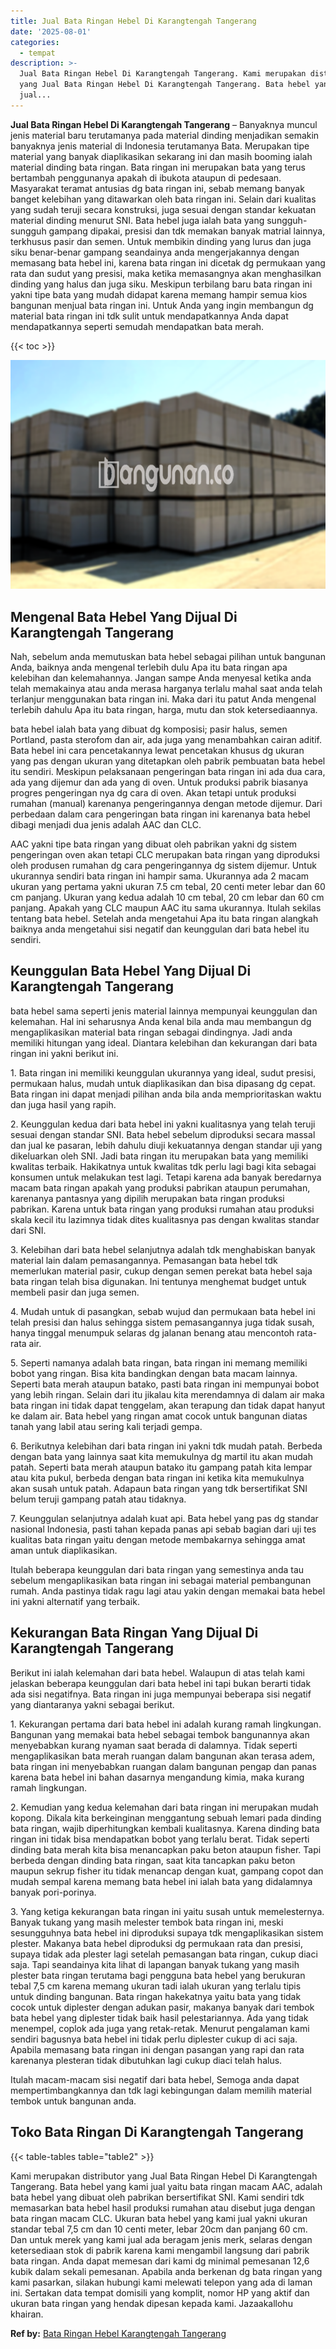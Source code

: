 ```yaml
---
title: Jual Bata Ringan Hebel Di Karangtengah Tangerang
date: '2025-08-01'
categories:
  - tempat
description: >-
  Jual Bata Ringan Hebel Di Karangtengah Tangerang. Kami merupakan distributor
  yang Jual Bata Ringan Hebel Di Karangtengah Tangerang. Bata hebel yang kami
  jual...
---
```


**Jual Bata Ringan Hebel Di Karangtengah Tangerang** – Banyaknya muncul jenis material baru terutamanya pada material dinding menjadikan semakin banyaknya jenis material di Indonesia terutamanya Bata. Merupakan tipe material yang banyak diaplikasikan sekarang ini dan masih booming ialah material dinding bata ringan. Bata ringan ini merupakan bata yang terus bertambah penggunanya apakah di ibukota ataupun di pedesaan. Masyarakat teramat antusias dg bata ringan ini, sebab memang banyak banget kelebihan yang ditawarkan oleh bata ringan ini. Selain dari kualitas yang sudah teruji secara konstruksi, juga sesuai dengan standar kekuatan material dinding menurut SNI. Bata hebel juga ialah bata yang sungguh-sungguh gampang dipakai, presisi dan tdk memakan banyak matrial lainnya, terkhusus pasir dan semen. Untuk membikin dinding yang lurus dan juga siku benar-benar gampang seandainya anda mengerjakannya dengan memasang bata hebel ini, karena bata ringan ini dicetak dg permukaan yang rata dan sudut yang presisi, maka ketika memasangnya akan menghasilkan dinding yang halus dan juga siku. Meskipun terbilang baru bata ringan ini yakni tipe bata yang mudah didapat karena memang hampir semua kios bangunan menjual bata ringan ini. Untuk Anda yang ingin membangun dg material bata ringan ini tdk sulit untuk mendapatkannya Anda dapat mendapatkannya seperti semudah mendapatkan bata merah.

{{< toc >}}

![Jual Bata Ringan Hebel Di Karangtengah Tangerang](/images/jual-hebel-murah-35.png)

## Mengenal Bata Hebel Yang Dijual Di Karangtengah Tangerang

Nah, sebelum anda memutuskan bata hebel sebagai pilihan untuk bangunan Anda, baiknya anda mengenal terlebih dulu Apa itu bata ringan apa kelebihan dan kelemahannya. Jangan sampe Anda menyesal ketika anda telah memakainya atau anda merasa harganya terlalu mahal saat anda telah terlanjur menggunakan bata ringan ini. Maka dari itu patut Anda mengenal terlebih dahulu Apa itu bata ringan, harga, mutu dan stok ketersediaannya.

bata hebel ialah bata yang dibuat dg komposisi; pasir halus, semen Portland, pasta sterofom dan air, ada juga yang menambahkan cairan aditif. Bata hebel ini cara pencetakannya lewat pencetakan khusus dg ukuran yang pas dengan ukuran yang ditetapkan oleh pabrik pembuatan bata hebel itu sendiri. Meskipun pelaksanaan pengeringan bata ringan ini ada dua cara, ada yang dijemur dan ada yang di oven. Untuk produksi pabrik biasanya progres pengeringan nya dg cara di oven. Akan tetapi untuk produksi rumahan (manual) karenanya pengeringannya dengan metode dijemur. Dari perbedaan dalam cara pengeringan bata ringan ini karenanya bata hebel dibagi menjadi dua jenis adalah AAC dan CLC.

AAC yakni tipe bata ringan yang dibuat oleh pabrikan yakni dg sistem pengeringan oven akan tetapi CLC merupakan bata ringan yang diproduksi oleh produsen rumahan dg cara pengeringannya dg sistem dijemur. Untuk ukurannya sendiri bata ringan ini hampir sama. Ukurannya ada 2 macam ukuran yang pertama yakni ukuran 7.5 cm tebal, 20 centi meter lebar dan 60 cm panjang. Ukuran yang kedua adalah 10 cm tebal, 20 cm lebar dan 60 cm panjang. Apakah yang CLC maupun AAC itu sama ukurannya. Itulah sekilas tentang bata hebel. Setelah anda mengetahui Apa itu bata ringan alangkah baiknya anda mengetahui sisi negatif dan keunggulan dari bata hebel itu sendiri.

## Keunggulan Bata Hebel Yang Dijual Di Karangtengah Tangerang

bata hebel sama seperti jenis material lainnya mempunyai keunggulan dan kelemahan. Hal ini seharusnya Anda kenal bila anda mau membangun dg mengaplikasikan material bata ringan sebagai dindingnya. Jadi anda memiliki hitungan yang ideal. Diantara kelebihan dan kekurangan dari bata ringan ini yakni berikut ini.

1\. Bata ringan ini memiliki keunggulan ukurannya yang ideal, sudut presisi, permukaan halus, mudah untuk diaplikasikan dan bisa dipasang dg cepat. Bata ringan ini dapat menjadi pilihan anda bila anda memprioritaskan waktu dan juga hasil yang rapih.

2\. Keunggulan kedua dari bata hebel ini yakni kualitasnya yang telah teruji sesuai dengan standar SNI. Bata hebel sebelum diproduksi secara massal dan jual ke pasaran, lebih dahulu diuji kekuatannya dengan standar uji yang dikeluarkan oleh SNI. Jadi bata ringan itu merupakan bata yang memiliki kwalitas terbaik. Hakikatnya untuk kwalitas tdk perlu lagi bagi kita sebagai konsumen untuk melakukan test lagi. Tetapi karena ada banyak beredarnya macam bata ringan apakah yang produksi pabrikan ataupun perumahan, karenanya pantasnya yang dipilih merupakan bata ringan produksi pabrikan. Karena untuk bata ringan yang produksi rumahan atau produksi skala kecil itu lazimnya tidak dites kualitasnya pas dengan kwalitas standar dari SNI.

3\. Kelebihan dari bata hebel selanjutnya adalah tdk menghabiskan banyak material lain dalam pemasangannya. Pemasangan bata hebel tdk memerlukan material pasir, cukup dengan semen perekat bata hebel saja bata ringan telah bisa digunakan. Ini tentunya menghemat budget untuk membeli pasir dan juga semen.

4\. Mudah untuk di pasangkan, sebab wujud dan permukaan bata hebel ini telah presisi dan halus sehingga sistem pemasangannya juga tidak susah, hanya tinggal menumpuk selaras dg jalanan benang atau mencontoh rata-rata air.

5\. Seperti namanya adalah bata ringan, bata ringan ini memang memiliki bobot yang ringan. Bisa kita bandingkan dengan bata macam lainnya. Seperti bata merah ataupun batako, pasti bata ringan ini mempunyai bobot yang lebih ringan. Selain dari itu jikalau kita merendamnya di dalam air maka bata ringan ini tidak dapat tenggelam, akan terapung dan tidak dapat hanyut ke dalam air. Bata hebel yang ringan amat cocok untuk bangunan diatas tanah yang labil atau sering kali terjadi gempa.

6\. Berikutnya kelebihan dari bata ringan ini yakni tdk mudah patah. Berbeda dengan bata yang lainnya saat kita memukulnya dg martil itu akan mudah patah. Seperti bata merah ataupun batako itu gampang patah kita lempar atau kita pukul, berbeda dengan bata ringan ini ketika kita memukulnya akan susah untuk patah. Adapaun bata ringan yang tdk bersertifikat SNI belum teruji gampang patah atau tidaknya.

7\. Keunggulan selanjutnya adalah kuat api. Bata hebel yang pas dg standar nasional Indonesia, pasti tahan kepada panas api sebab bagian dari uji tes kualitas bata ringan yaitu dengan metode membakarnya sehingga amat aman untuk diaplikasikan.

Itulah beberapa keunggulan dari bata ringan yang semestinya anda tau sebelum mengaplikasikan bata ringan ini sebagai material pembangunan rumah. Anda pastinya tidak ragu lagi atau yakin dengan memakai bata hebel ini yakni alternatif yang terbaik.

## Kekurangan Bata Ringan Yang Dijual Di Karangtengah Tangerang

Berikut ini ialah kelemahan dari bata hebel. Walaupun di atas telah kami jelaskan beberapa keunggulan dari bata hebel ini tapi bukan berarti tidak ada sisi negatifnya. Bata ringan ini juga mempunyai beberapa sisi negatif yang diantaranya yakni sebagai berikut.

1\. Kekurangan pertama dari bata hebel ini adalah kurang ramah lingkungan. Bangunan yang memakai bata hebel sebagai tembok bangunannya akan menyebabkan kurang nyaman saat berada di dalamnya. Tidak seperti mengaplikasikan bata merah ruangan dalam bangunan akan terasa adem, bata ringan ini menyebabkan ruangan dalam bangunan pengap dan panas karena bata hebel ini bahan dasarnya mengandung kimia, maka kurang ramah lingkungan.

2\. Kemudian yang kedua kelemahan dari bata ringan ini merupakan mudah kopong. Dikala kita berkeinginan menggantung sebuah lemari pada dinding bata ringan, wajib diperhitungkan kembali kualitasnya. Karena dinding bata ringan ini tidak bisa mendapatkan bobot yang terlalu berat. Tidak seperti dinding bata merah kita bisa menancapkan paku beton ataupun fisher. Tapi berbeda dengan dinding bata ringan, saat kita tancapkan paku beton maupun sekrup fisher itu tidak menancap dengan kuat, gampang copot dan mudah sempal karena memang bata hebel ini ialah bata yang didalamnya banyak pori-porinya.

3\. Yang ketiga kekurangan bata ringan ini yaitu susah untuk memelesternya. Banyak tukang yang masih melester tembok bata ringan ini, meski sesungguhnya bata hebel ini diproduksi supaya tdk mengaplikasikan sistem plester. Makanya bata hebel diproduksi dg permukaan rata dan presisi, supaya tidak ada plester lagi setelah pemasangan bata ringan, cukup diaci saja. Tapi seandainya kita lihat di lapangan banyak tukang yang masih plester bata ringan terutama bagi pengguna bata hebel yang berukuran tebal 7,5 cm karena memang ukuran tadi ialah ukuran yang terlalu tipis untuk dinding bangunan. Bata ringan hakekatnya yaitu bata yang tidak cocok untuk diplester dengan adukan pasir, makanya banyak dari tembok bata hebel yang diplester tidak baik hasil pelestariannya. Ada yang tidak menempel, coplok ada juga yang retak-retak. Menurut pengalaman kami sendiri bagusnya bata hebel ini tidak perlu diplester cukup di aci saja. Apabila memasang bata ringan ini dengan pasangan yang rapi dan rata karenanya plesteran tidak dibutuhkan lagi cukup diaci telah halus.

Itulah macam-macam sisi negatif dari bata hebel, Semoga anda dapat mempertimbangkannya dan tdk lagi kebingungan dalam memilih material tembok untuk bangunan anda.

## Toko Bata Ringan Di Karangtengah Tangerang

{{< table-tables table="table2" >}}

Kami merupakan distributor yang Jual Bata Ringan Hebel Di Karangtengah Tangerang. Bata hebel yang kami jual yaitu bata ringan macam AAC, adalah bata hebel yang dibuat oleh pabrikan bersertifikat SNI. Kami sendiri tdk memasarkan bata hebel hasil produksi rumahan atau disebut juga dengan bata ringan macam CLC. Ukuran bata hebel yang kami jual yakni ukuran standar tebal 7,5 cm dan 10 centi meter, lebar 20cm dan panjang 60 cm. Dan untuk merek yang kami jual ada beragam jenis merk, selaras dengan ketersediaan stok di pabrik karena kami mengambil langsung dari pabrik bata ringan. Anda dapat memesan dari kami dg minimal pemesanan 12,6 kubik dalam sekali pemesanan. Apabila anda berkenan dg bata ringan yang kami pasarkan, silakan hubungi kami melewati telepon yang ada di laman ini. Sertakan data tempat domisili yang komplit, nomor HP yang aktif dan ukuran bata ringan yang hendak dipesan kepada kami. Jazaakallohu khairan.

**Ref by:** [Bata Ringan Hebel Karangtengah Tangerang](https://id.wikipedia.org/wiki/Bata)
